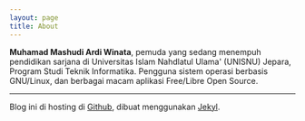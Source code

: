 ```yaml
---
layout: page
title: About
---
```


**Muhamad Mashudi Ardi Winata**, pemuda yang sedang menempuh pendidikan sarjana di Universitas Islam Nahdlatul Ulama' (UNISNU) Jepara, Program Studi Teknik Informatika. Pengguna sistem operasi berbasis GNU/Linux, dan berbagai macam aplikasi Free/Libre Open Source.

***

Blog ini di hosting di [Github](http://github.com/), dibuat menggunakan [Jekyl](http://jekyllrb.com/).


